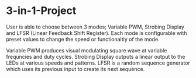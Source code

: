 # 3-in-1-Project
User is able to choose between 3 modes; Variable PWM, Strobing Display and LFSR (Linear Feedback Shift Register). Each mode is configurable with preset values to change the speed or functionaltiy of the mode.

Variable PWM produces visual modulating square wave at variable frequncies and duty cycles.
Strobing Display outputs a linear output to the LEDs at various speeds and patterns.
LFSR is a random sequence generator which uses its previous input to create its next sequence.
